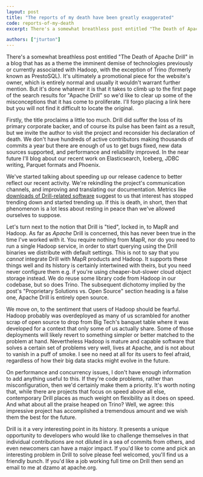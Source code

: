 ```yaml
---
layout: post
title: "The reports of my death have been greatly exaggerated"
code: reports-of-my-death
excerpt: There's a somewhat breathless post entitled "The Death of Apache Drill" in a blog that has as a theme the imminent demise of technologies previously or currently associated with Hadoop, with the exception Trino (formerly known as PrestoSQL).

authors: ["jturton"]
---
```


There's a somewhat breathless post entitled "The Death of Apache Drill" in a blog that has as a theme the imminent demise of technologies previously or currently associated with Hadoop, with the exception of Trino (formerly known as PrestoSQL).  It's ultimately a promotional piece for the website's owner, which is entirely normal and usually it wouldn't warrant further mention.  But it's done whatever it is that it takes to climb up to the first page of the search results for "Apache Drill" so we'd like to clear up some of the misconceptions that it has come to proliferate.  I'll forgo placing a link here but you will not find it difficult to locate the original.

Firstly, the title proclaims a little too much.  Drill did suffer the loss of its primary corporate backer, and of course its pulse has been faint as a result, but we invite the author to visit the project and reconsider his declaration of death.   We don't have hundreds of active contributors making thousands of commits a year but there are enough of us to get bugs fixed, new data sources supported, and performance and reliability improved.  In the near future I'll blog about our recent work on Elasticsearch, Iceberg, JDBC writing, Parquet formats and Phoenix.

We've started talking about speeding up our release cadence to better reflect our recent activity.  We're rekindling the project's communication channels, and improving and translating our documentation.  Metrics like [downloads of Drill-related software](https://pepy.tech/project/sqlalchemy-drill) suggest to us that interest has stopped trending down and started trending up.  If this is death, in short, then that phenomenon is a lot less about resting in peace than we've allowed ourselves to suppose.

Let's turn next to the notion that Drill is "tied", locked in, to MapR and Hadoop.  As far as _Apache_ Drill is concerned, this has never been true in the time I've worked with it.  You require nothing from MapR, nor do you need to run a single Hadoop service, in order to start querying using the Drill binaries we distribute with default settings.  This is not to say that you _cannot_ integrate Drill with MapR products and Hadoop.  It supports these things well and its history is certainly intertwined with theirs, but you need never configure them e.g. if you're using cheaper-but-slower cloud object storage instead.  We do reuse some library code from Hadoop in our codebase, but so does Trino.  The subsequent dichotomy implied by the post's "Proprietary Solutions vs. Open Source" section heading is a false one, Apache Drill is entirely open source.

We move on, to the sentiment that users of Hadoop should be fearful.  Hadoop probably was overdeployed as many of us scrambled for another scrap  of open source to drop from Big Tech's banquet table where it was developed for a context that only some of us actually share.  Some of those deployments will likely revert to something simpler or better matched to the problem at hand.  Nevertheless Hadoop is mature and capable software that solves a certain set of problems very well, lives at Apache, and is not about to vanish in a puff of smoke.  I see no need at all for its users to feel afraid, regardless of how their big data stacks might evolve in the future.

On performance and concurrency issues, I don't have enough information to add anything useful to this.  If they're code problems, rather than misconfiguration, then we'd certainly make them a priority.  It's worth noting that, while there are projects that focus on speed above all else, contemporary Drill places as much weight on flexibility as it does on speed.   And what about all the praise heaped on Trino?  Well, we agree: this impressive project has accomplished a tremendous amount and we wish them the best for the future.

Drill is it a very interesting point in its history.  It presents a unique opportunity to developers who would like to challenge themselves in that individual contributions are not diluted in a sea of commits from others, and even newcomers can have a major impact.  If you'd like to come and pick an interesting problem in Drill to solve please feel welcomed, you'll find us a friendly bunch.  If you'd like a job working full time on Drill then send an email to me at dzamo at apache.org.
